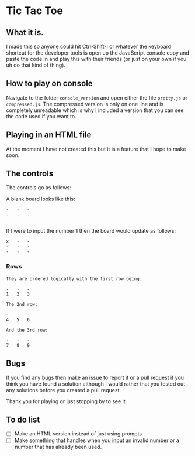 # Tic Tac Toe

## What it is.

I made this so anyone could hit Ctrl-Shift-I or whatever the keyboard shortcut for the developer tools is open up the JavaScript console copy and paste the code in and play this with their friends (or just on your own if you uh do that kind of thing).

## How to play on console

Navigate to the folder `console_version` and open either the file `pretty.js` or `compressed.js`. The compressed version is only on one line and is completely unreadable which is why I included a version that you can see the code used if you want to.

## Playing in an HTML file

At the moment I have not created this but it is a feature that I hope to make soon.

## The controls

The controls go as follows:

A blank board looks like this:
```
-   -   -
-   -   -
-   -   -
```
If I were to input the number 1 then the board would update as follows:
```
x   -   -
-   -   -
-   -   -
```

### Rows

```
They are ordered logically with the first row being:

-   -   -
1   2   3

The 2nd row:

-   -   -
4   5   6

And the 3rd row:

-   -   -
7   8   9
```

## Bugs

If you find any bugs then make an issue to report it or a pull request if you think you have found a solution although I would rather that you tested out any solutions before you created a pull request.

Thank you for playing or just stopping by to see it.

## To do list

- [ ] Make an HTML version instead of just using prompts
- [ ] Make something that handles when you input an invalid number or a number that has already been used.

